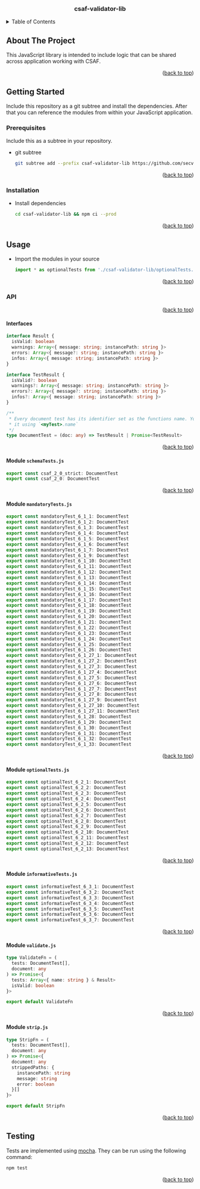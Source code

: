 <div id="top"></div>

<!-- PROJECT LOGO -->
<br />
<div align="center">
<h3 align="center">csaf-validator-lib</h3>
</div>

<!-- TABLE OF CONTENTS -->
<details>
  <summary>Table of Contents</summary>
  <ol>
    <li>
      <a href="#about-the-project">About The Project</a>
    </li>
    <li>
      <a href="#getting-started">Getting Started</a>
      <ul>
        <li><a href="#prerequisites">Prerequisites</a></li>
        <li><a href="#installation">Installation</a></li>
      </ul>
    </li>
    <li>
      <a href="#usage">Usage</a>
      <ul>
        <li>
          <a href="#api">API</a>
          <ul>
            <li><a href="#interfaces">Interfaces</a></li>
            <li><a href="#module-schematestsjs">Module schemaTests.js</a></li>
            <li><a href="#module-mandatorytestsjs">Module mandatoryTests.js</a></li>
            <li><a href="#module-optionaltestsjs">Module optionalTests.js</a></li>
            <li><a href="#module-informativetestsjs">Module informativeTests.js</a></li>
            <li><a href="#module-validatejs">Module validate.js</a></li>
            <li><a href="#module-stripjs">Module strip.js</a></li>
          </ul>
        </li>
      </ul>
    </li>
    <li><a href="#testing">Testing</a></li>
  </ol>
</details>

<!-- ABOUT THE PROJECT -->

## About The Project

This JavaScript library is intended to include logic that can be shared across application working with CSAF.

<p align="right">(<a href="#top">back to top</a>)</p>

<!-- GETTING STARTED -->

## Getting Started

Include this repository as a git subtree and install the dependencies. After that you can reference the modules from within your JavaScript application.

### Prerequisites

Include this as a subtree in your repository.

- git subtree
  ```sh
  git subtree add --prefix csaf-validator-lib https://github.com/secvisogram/csaf-validator-lib.git main --squash
  ```

<p align="right">(<a href="#top">back to top</a>)</p>

### Installation

- Install dependencies
  ```sh
  cd csaf-validator-lib && npm ci --prod
  ```

<p align="right">(<a href="#top">back to top</a>)</p>

<!-- USAGE EXAMPLES -->

## Usage

- Import the modules in your source
  ```js
  import * as optionalTests from './csaf-validator-lib/optionalTests.js'
  ```

<p align="right">(<a href="#top">back to top</a>)</p>

### API

<p align="right">(<a href="#top">back to top</a>)</p>

#### Interfaces

```typescript
interface Result {
  isValid: boolean
  warnings: Array<{ message: string; instancePath: string }>
  errors: Array<{ message?: string; instancePath: string }>
  infos: Array<{ message: string; instancePath: string }>
}
```

```typescript
interface TestResult {
  isValid?: boolean
  warnings?: Array<{ message: string; instancePath: string }>
  errors?: Array<{ message?: string; instancePath: string }>
  infos?: Array<{ message: string; instancePath: string }>
}
```

```typescript
/**
 * Every document test has its identifier set as the functions name. You can access
 * it using `<myTest>.name`
 */
type DocumentTest = (doc: any) => TestResult | Promise<TestResult>
```

<p align="right">(<a href="#top">back to top</a>)</p>

#### Module `schemaTests.js`

```typescript
export const csaf_2_0_strict: DocumentTest
export const csaf_2_0: DocumentTest
```

<p align="right">(<a href="#top">back to top</a>)</p>

#### Module `mandatoryTests.js`

```typescript
export const mandatoryTest_6_1_1: DocumentTest
export const mandatoryTest_6_1_2: DocumentTest
export const mandatoryTest_6_1_3: DocumentTest
export const mandatoryTest_6_1_4: DocumentTest
export const mandatoryTest_6_1_5: DocumentTest
export const mandatoryTest_6_1_6: DocumentTest
export const mandatoryTest_6_1_7: DocumentTest
export const mandatoryTest_6_1_9: DocumentTest
export const mandatoryTest_6_1_10: DocumentTest
export const mandatoryTest_6_1_11: DocumentTest
export const mandatoryTest_6_1_12: DocumentTest
export const mandatoryTest_6_1_13: DocumentTest
export const mandatoryTest_6_1_14: DocumentTest
export const mandatoryTest_6_1_15: DocumentTest
export const mandatoryTest_6_1_16: DocumentTest
export const mandatoryTest_6_1_17: DocumentTest
export const mandatoryTest_6_1_18: DocumentTest
export const mandatoryTest_6_1_19: DocumentTest
export const mandatoryTest_6_1_20: DocumentTest
export const mandatoryTest_6_1_21: DocumentTest
export const mandatoryTest_6_1_22: DocumentTest
export const mandatoryTest_6_1_23: DocumentTest
export const mandatoryTest_6_1_24: DocumentTest
export const mandatoryTest_6_1_25: DocumentTest
export const mandatoryTest_6_1_26: DocumentTest
export const mandatoryTest_6_1_27_1: DocumentTest
export const mandatoryTest_6_1_27_2: DocumentTest
export const mandatoryTest_6_1_27_3: DocumentTest
export const mandatoryTest_6_1_27_4: DocumentTest
export const mandatoryTest_6_1_27_5: DocumentTest
export const mandatoryTest_6_1_27_6: DocumentTest
export const mandatoryTest_6_1_27_7: DocumentTest
export const mandatoryTest_6_1_27_8: DocumentTest
export const mandatoryTest_6_1_27_9: DocumentTest
export const mandatoryTest_6_1_27_10: DocumentTest
export const mandatoryTest_6_1_27_11: DocumentTest
export const mandatoryTest_6_1_28: DocumentTest
export const mandatoryTest_6_1_29: DocumentTest
export const mandatoryTest_6_1_30: DocumentTest
export const mandatoryTest_6_1_31: DocumentTest
export const mandatoryTest_6_1_32: DocumentTest
export const mandatoryTest_6_1_33: DocumentTest
```

<p align="right">(<a href="#top">back to top</a>)</p>

#### Module `optionalTests.js`

```typescript
export const optionalTest_6_2_1: DocumentTest
export const optionalTest_6_2_2: DocumentTest
export const optionalTest_6_2_3: DocumentTest
export const optionalTest_6_2_4: DocumentTest
export const optionalTest_6_2_5: DocumentTest
export const optionalTest_6_2_6: DocumentTest
export const optionalTest_6_2_7: DocumentTest
export const optionalTest_6_2_8: DocumentTest
export const optionalTest_6_2_9: DocumentTest
export const optionalTest_6_2_10: DocumentTest
export const optionalTest_6_2_11: DocumentTest
export const optionalTest_6_2_12: DocumentTest
export const optionalTest_6_2_13: DocumentTest
```

<p align="right">(<a href="#top">back to top</a>)</p>

#### Module `informativeTests.js`

```typescript
export const informativeTest_6_3_1: DocumentTest
export const informativeTest_6_3_2: DocumentTest
export const informativeTest_6_3_3: DocumentTest
export const informativeTest_6_3_4: DocumentTest
export const informativeTest_6_3_5: DocumentTest
export const informativeTest_6_3_6: DocumentTest
export const informativeTest_6_3_7: DocumentTest
```

<p align="right">(<a href="#top">back to top</a>)</p>

#### Module `validate.js`

```typescript
type ValidateFn = (
  tests: DocumentTest[],
  document: any
) => Promise<{
  tests: Array<{ name: string } & Result>
  isValid: boolean
}>

export default ValidateFn
```

<p align="right">(<a href="#top">back to top</a>)</p>

#### Module `strip.js`

```typescript
type StripFn = (
  tests: DocumentTest[],
  document: any
) => Promise<{
  document: any
  strippedPaths: {
    instancePath: string
    message: string
    error: boolean
  }[]
}>

export default StripFn
```

<p align="right">(<a href="#top">back to top</a>)</p>

<!-- TESTING -->

## Testing

Tests are implemented using [mocha](https://mochajs.org/). They can be run using the following command:

```sh
npm test
```

<p align="right">(<a href="#top">back to top</a>)</p>
